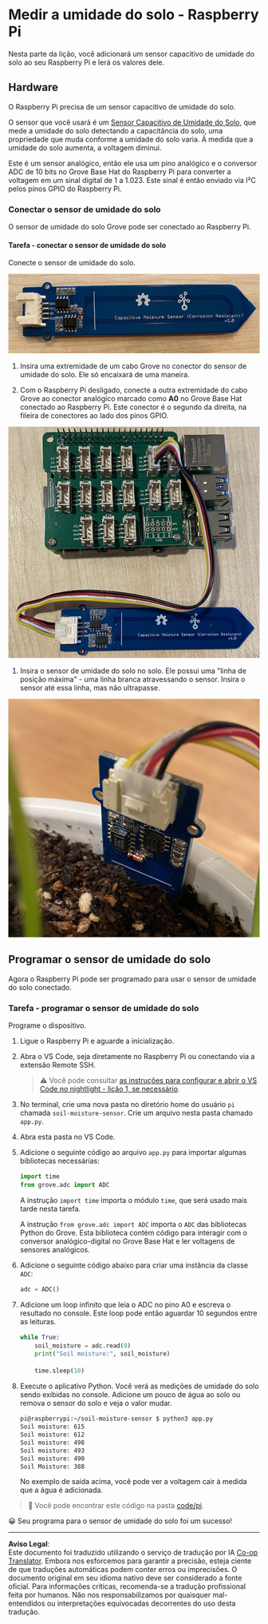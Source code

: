 <!--
CO_OP_TRANSLATOR_METADATA:
{
  "original_hash": "9d4d00a47d5d0f3e6ce42c0d1020064a",
  "translation_date": "2025-08-28T03:52:03+00:00",
  "source_file": "2-farm/lessons/2-detect-soil-moisture/pi-soil-moisture.md",
  "language_code": "br"
}
-->
# Medir a umidade do solo - Raspberry Pi

Nesta parte da lição, você adicionará um sensor capacitivo de umidade do solo ao seu Raspberry Pi e lerá os valores dele.

## Hardware

O Raspberry Pi precisa de um sensor capacitivo de umidade do solo.

O sensor que você usará é um [Sensor Capacitivo de Umidade do Solo](https://www.seeedstudio.com/Grove-Capacitive-Moisture-Sensor-Corrosion-Resistant.html), que mede a umidade do solo detectando a capacitância do solo, uma propriedade que muda conforme a umidade do solo varia. À medida que a umidade do solo aumenta, a voltagem diminui.

Este é um sensor analógico, então ele usa um pino analógico e o conversor ADC de 10 bits no Grove Base Hat do Raspberry Pi para converter a voltagem em um sinal digital de 1 a 1.023. Este sinal é então enviado via I²C pelos pinos GPIO do Raspberry Pi.

### Conectar o sensor de umidade do solo

O sensor de umidade do solo Grove pode ser conectado ao Raspberry Pi.

#### Tarefa - conectar o sensor de umidade do solo

Conecte o sensor de umidade do solo.

![Um sensor de umidade do solo Grove](../../../../../translated_images/grove-capacitive-soil-moisture-sensor.e7f0776cce30e78be5cc5a07839385fd6718857f31b5bf5ad3d0c73c83b2f0ef.br.png)

1. Insira uma extremidade de um cabo Grove no conector do sensor de umidade do solo. Ele só encaixará de uma maneira.

1. Com o Raspberry Pi desligado, conecte a outra extremidade do cabo Grove ao conector analógico marcado como **A0** no Grove Base Hat conectado ao Raspberry Pi. Este conector é o segundo da direita, na fileira de conectores ao lado dos pinos GPIO.

![O sensor de umidade do solo Grove conectado ao conector A0](../../../../../translated_images/pi-soil-moisture-sensor.fdd7eb2393792cf6739cacf1985d9f55beda16d372f30d0b5a51d586f978a870.br.png)

1. Insira o sensor de umidade do solo no solo. Ele possui uma "linha de posição máxima" - uma linha branca atravessando o sensor. Insira o sensor até essa linha, mas não ultrapasse.

![O sensor de umidade do solo Grove no solo](../../../../../translated_images/soil-moisture-sensor-in-soil.bfad91002bda5e960f8c51ee64b02ee59b32c8c717e3515a2c945f33e614e403.br.png)

## Programar o sensor de umidade do solo

Agora o Raspberry Pi pode ser programado para usar o sensor de umidade do solo conectado.

### Tarefa - programar o sensor de umidade do solo

Programe o dispositivo.

1. Ligue o Raspberry Pi e aguarde a inicialização.

1. Abra o VS Code, seja diretamente no Raspberry Pi ou conectando via a extensão Remote SSH.

    > ⚠️ Você pode consultar [as instruções para configurar e abrir o VS Code no nightlight - lição 1, se necessário](../../../1-getting-started/lessons/1-introduction-to-iot/pi.md).

1. No terminal, crie uma nova pasta no diretório home do usuário `pi` chamada `soil-moisture-sensor`. Crie um arquivo nesta pasta chamado `app.py`.

1. Abra esta pasta no VS Code.

1. Adicione o seguinte código ao arquivo `app.py` para importar algumas bibliotecas necessárias:

    ```python
    import time
    from grove.adc import ADC
    ```

    A instrução `import time` importa o módulo `time`, que será usado mais tarde nesta tarefa.

    A instrução `from grove.adc import ADC` importa o `ADC` das bibliotecas Python do Grove. Esta biblioteca contém código para interagir com o conversor analógico-digital no Grove Base Hat e ler voltagens de sensores analógicos.

1. Adicione o seguinte código abaixo para criar uma instância da classe `ADC`:

    ```python
    adc = ADC()
    ```

1. Adicione um loop infinito que leia o ADC no pino A0 e escreva o resultado no console. Este loop pode então aguardar 10 segundos entre as leituras.

    ```python
    while True:
        soil_moisture = adc.read(0)
        print("Soil moisture:", soil_moisture)

        time.sleep(10)
    ```

1. Execute o aplicativo Python. Você verá as medições de umidade do solo sendo exibidas no console. Adicione um pouco de água ao solo ou remova o sensor do solo e veja o valor mudar.

    ```output
    pi@raspberrypi:~/soil-moisture-sensor $ python3 app.py 
    Soil moisture: 615
    Soil moisture: 612
    Soil moisture: 498
    Soil moisture: 493
    Soil moisture: 490
    Soil Moisture: 388
    ```

    No exemplo de saída acima, você pode ver a voltagem cair à medida que a água é adicionada.

> 💁 Você pode encontrar este código na pasta [code/pi](../../../../../2-farm/lessons/2-detect-soil-moisture/code/pi).

😀 Seu programa para o sensor de umidade do solo foi um sucesso!

---

**Aviso Legal**:  
Este documento foi traduzido utilizando o serviço de tradução por IA [Co-op Translator](https://github.com/Azure/co-op-translator). Embora nos esforcemos para garantir a precisão, esteja ciente de que traduções automáticas podem conter erros ou imprecisões. O documento original em seu idioma nativo deve ser considerado a fonte oficial. Para informações críticas, recomenda-se a tradução profissional feita por humanos. Não nos responsabilizamos por quaisquer mal-entendidos ou interpretações equivocadas decorrentes do uso desta tradução.